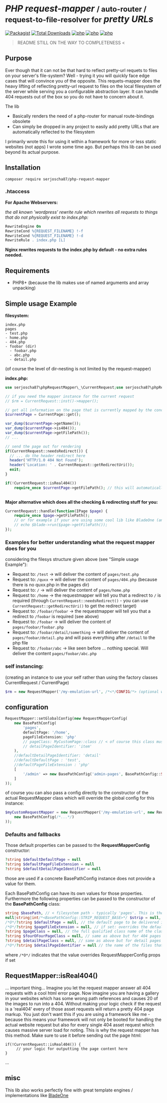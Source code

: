 # *PHP request-mapper* <small>/ auto-router / request-to-file-resolver for</small> *pretty URLs*

[![Packagist](https://img.shields.io/packagist/v/serjoscha87/php-request-mapper.svg)](https://packagist.org/packages/serjoscha87/php-request-mapper)
[![Total Downloads](https://poser.pugx.org/serjoscha87/php-request-mapper/downloads)](https://packagist.org/packages/serjoscha87/php-request-mapper)
[![php](https://img.shields.io/badge/php-5.x-red.svg)]()
[![php](https://img.shields.io/badge/php-7.x-red.svg)]()
[![php](https://img.shields.io/badge/php-8.x-green.svg)]()

> README STILL ON THE WAY TO COMPLETENESS <

## Purpose

Ever though that it can not be that hard to reflect pretty-url requets to files on your server's file-system? Well - trying it you will quickly face edge cases that will convince you of the opposite.
This requets-mapper does the heavy lifting of reflecting pretty-url request to files on the local filesystem of the server while serving you a configurable abstraction layer.
It can handle 404 requests out of the box so you do not have to concern about it. 

The lib 
  -  Basically renders the need of a php-router for manual route-bindings obsolete
  -  Can simply be dropped in any project to easily add pretty URLs that are automatically reflected to the filesystem

I primarily wrote this for using it within a framework for more or less static websites (not apps) I wrote some time ago. But perhaps this lib can be used beyond its actual purpose.

## Installation

``composer require serjoscha87/php-request-mapper``

### .htaccess

**For Apache Webservers:**

_the all known 'wordpress' rewrite rule which rewrites all requests to things that do not physically exist to index.php:_

```apache
RewriteEngine On
RewriteCond %{REQUEST_FILENAME} !-f
RewriteCond %{REQUEST_FILENAME} !-d
RewriteRule . index.php [L]
```

**Nginx rewrites requests to the index.php by default - no extra rules needed.**

## Requirements

  - PHP8+ (because the lib makes use of named arguments and array unpacking)

## Simple usage Example

**filesystem:**
```
index.php
pages
- test.php
- home.php
- 404.php
- foobar (dir)
  - foobar.php
  - abc.php
  - detail.php
```

(of course the level of dir-nesting is not limited by the request-mapper)

**index.php:**

```php
use serjoscha87\phpRequestMapper\_\CurrentRequest;use serjoscha87\phpRequestMapper\CurrentPage;

// if you need the mapper instance for the current request
// $rm = CurrentRequest::inst()->mapper(); 

// get all information on the page that is currently mapped by the concrete request
$currentPage = CurrentPage::get();

var_dump($currentPage->getName());
var_dump($currentPage->is404());
var_dump($currentPage->getFilePath());
// ...

// send the page out for rendering
if(CurrentRequest::needsRedirect()) {
  // ... do the header redirect here
  header('HTTP/1.0 404 Not Found');
  header('Location: ' . CurrentRequest::getRedirectUri());
  exit;
}

if(!CurrentRequest::isReal404())
    require_once $currentPage->getFilePath(); // this will automatically send out the content of the 404 page if the page requested and mapped does not exist - otherwise it will deliver the content of the files the mapper mapped
    
```

**Major alternative which does all the checking & redirecting stuff for you:**
```php
CurrentRequest::handle(function(IPage $page) {
    require_once $page->getFilePath();
    // or for example if your are using some cool lib like BladeOne (and assuming you configured it) 
    // echo $blade->run($page->getFilePath());
});
```

### Examples for better understanding what the request mapper does for you

considering the filesys structure given above (see "Simple usage Example"):

  - Request to: ``/test`` -> will deliver the content of ``pages/test.php``
  - Request to: ``/quxx`` -> will deliver the content of ``pages/404.php`` (because there is no quxx.php in the pages dir)
  - Request to: ``/`` -> will deliver the content of ``pages/home.php``
  - Request to: ``/home`` -> the requestmapper will tell you that a redirect to ``/`` is required (through ``CurrentRequest::needsRedirect()`` - you can use ``CurrentRequest::getRedirectUri()`` to get the redirect target)
  - Request to: ``/foobar/foobar`` -> the requestmapper will tell you that a redirect to ``/foobar`` is required (see above)
  - Request to: ``/foobar`` -> will deliver the content of ``pages/foobar/foobar.php``
  - Request to: ``/foobar/detail/something`` -> will deliver the content of ``pages/foobar/detail.php`` and will pass everything after ``/detail`` to the php file
  - Request to: ``/foobar/abc`` -> like seen before ... nothing special. Will deliver the content ``pages/foobar/abc.php``

### self instancing:

(creating an instance to use your self rather than using the factory classes CurrentRequest / CurrentPage)

```php
$rm = new RequestMapper('/my-emulation-url', /*<*/CONFIG/*> (optional when a global config exists)*/);
```

## configuration

```php
RequestMapper::setGlobalConfig(new RequestMapperConfig(
    new BasePathConfig(
        'pages',
        defaultPage: '/home',
        pageFileExtension: 'php'
        // pageClass: MyCustomPage::class // < of course this class must exist (and should implement IPage) 
        // detailPageIdentifier: 'item'
    ),
    //defaultDetailPageIdentifier: 'detail'
    //defaultDefaultPage : 'test',
    //defaultPageFileExtension : 'php'
    [
        '/admin' => new BasePathConfig('admin-pages', BasePathConfig::STRIP_REQUEST_BASE, 'dashboard', 'php'),
    ]
));
```

of course you can also pass a config directly to the constructor of the actual RequestMapper class which will override the global config for this instance:

```php
$myCustomRequestMapper = new RequestMapper('/my-emulation-url', new RequestMapperConfig(
    new BasePathConfig(/*...*/)
));
```

### Defaults and fallbacks

Those default properties can be passed to the **RequestMapperConfig** constructor:

```php
?string $defaultDefaultPage = null
?string $defaultPageFileExtension = null
?string $defaultDetailPageIdentifier = null
```

those are used if a concrete BasePathConfig instance does not provide a value for them.

Each BasePathConfig can have its own values for those properties.
Furthermore the following properties can be passed to the constructor of the **BasePathConfig** class:

```php
string $basePath, // < filesystem path - typically 'pages'. This is the dir where your page files are located
null|string|int/*<BasePathConfig::STRIP_REQUEST_BASE>*/ $strip = null,
/*O*/?string $defaultPage = null, // the default page to be delivered if the request is just a root request - typically this will be 'home' (which will be reflected to 'home.php' in the pages dir)
/*O*/?string $pageFileExtension = null, // if set: overrides the default page file extension set to the RequestMapperConfig
?string $pageClass = null, // the full qualified class name of the class that represents a found page - should implement IPage
?string $fourOFourPageClass = null, // same as above but for 404 pages
?string $detailPageClass = null, // same as above but for detail pages
/*O*/?string $detailPageIdentifier = null // the name of the files that will be used as detail pages - typically 'detail' (which will be reflected to 'detail.php' in the dir the request is mapped to)
```
where ```/*O*/``` indicates that the value overrides RequestMapperConfig props if set

## RequestMapper::isReal404()

...
important thing...
Imagine you let the request mapper answer all 404 requests with a cool html error page. 
Now imagine you are having a gallery in your websites which has some wrong path references and causes 20 of the images to run into a 404.
Without making your logic check if the request is a 'real404' every of those asset requests will return a pretty 404 page markup. 
You just don't want this if you are using a framework like me - because this means your framework will not only be booted for handling the actual website request but also for every single 404 asset request which causes massive server load for noting.
This is why the request mapper has this method. 
Make sure to use it before sending out the page html:

```
if(!CurrentRequest::isReal404()) {
     // your logic for outputting the page content here
}
```
...

## misc

This lib also works perfectly fine with great template engines / implementations like [BladeOne](https://github.com/serjoscha87/php-request-mapper)
